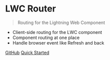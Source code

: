 # **LWC Router**

> Routing for the Lightning Web Component

- Client-side routing for the LWC component
- Component routing at one place
- Handle browser event like Refresh and back

[GitHub](https://github.com/chandrakiran-dev/lwc-router)
[Quick Started](quickstart) 